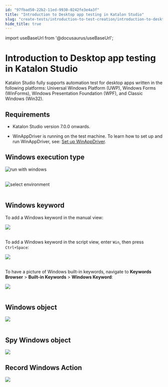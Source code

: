 ```yaml
---
id: "97fbad50-22b2-11ed-9930-0242fe3e4a3f"
title: "Introduction to Desktop app testing in Katalon Studio"
slug: "create-tests/introduction-to-test-creation/introduction-to-desktop-app-testing-in-katalon-studio"
hide_title: true
---
```

import useBaseUrl from '@docusaurus/useBaseUrl';


# <a id="id" class="anchor_top_offset"/><a id="ariaid-title1" class="anchor_top_offset"/>Introduction to Desktop app testing in <span xmlns="http://www.w3.org/1999/xhtml" className="ph">Katalon Studio</span> 

<p xmlns="http://www.w3.org/1999/xhtml" className="p"><span className="ph">Katalon Studio</span> fully supports automation test for desktop apps   written in the following platforms: Universal Windows Platform   (UWP), Windows Forms (WinForms), Windows Presentation Foundation   (WPF), and Classic Windows (Win32).</p> 

## Requirements

<ul xmlns="http://www.w3.org/1999/xhtml" className="ul"><li className="li"><p className="p"><span className="ph">Katalon Studio</span> version 7.0.0 onwards.</p></li><li className="li"><p className="p">WinAppDriver is running on the test machine. To learn how to set up and run WinAppDriver, see: <a className="xref" href="/docs/create-tests/manage-projects/set-up-projects/windows-desktop-apps-testing/set-up-winappdriver-in-katalon-studio">Set up WinAppDriver</a>.</p></li></ul> 

## <a id="id_1" class="anchor_top_offset"/>Windows execution type

<p xmlns="http://www.w3.org/1999/xhtml" className="p">   <img className="image" src={useBaseUrl("https://github.com/katalon-studio/docs-images/raw/master/katalon-studio/docs/record-windows-actions/run-with-windows.png")} width={250} alt="run with windows" /><br /><br /> </p> 
<p xmlns="http://www.w3.org/1999/xhtml" className="p">   <img className="image" src={useBaseUrl("https://github.com/katalon-studio/docs-images/raw/master/katalon-studio/docs/introduction-desktop-app-testing/select-window-environment.png")} width={500} alt="select environment" /><br /><br /> </p> 

## <a id="id_2" class="anchor_top_offset"/>Windows keyword

<p xmlns="http://www.w3.org/1999/xhtml" className="p">To add a Windows keyword in the manual view:</p> 
<p xmlns="http://www.w3.org/1999/xhtml" className="p">   <img className="image" height={364} src={useBaseUrl("https://github.com/katalon-studio/docs-images/raw/master/katalon-studio/docs/introduction-desktop-app-testing/Windows_Keyword_1.png")} width={481} /><br /><br /> </p> 
<p xmlns="http://www.w3.org/1999/xhtml" className="p">To add a Windows keyword in the script view, enter   <code className="ph codeph">Win</code>, then press <code className="ph codeph">Ctrl+Space</code>:</p> 
<p xmlns="http://www.w3.org/1999/xhtml" className="p">   <img className="image" height={268} src={useBaseUrl("https://github.com/katalon-studio/docs-images/raw/master/katalon-studio/docs/introduction-desktop-app-testing/Windows_Keyword_2.png")} width={563} /><br /><br /> </p> 
<p xmlns="http://www.w3.org/1999/xhtml" className="p">To have a picture of Windows built-in keywords, navigate to   <strong className="ph b">Keywords Browser</strong> &gt; <strong className="ph b">Built-in     Keywords</strong> &gt; <strong className="ph b">Windows Keyword</strong>:</p> 
<p xmlns="http://www.w3.org/1999/xhtml" className="p">   <img className="image" height={449} src={useBaseUrl("https://github.com/katalon-studio/docs-images/raw/master/katalon-studio/docs/introduction-desktop-app-testing/Windows_Keyword_3.png")} width={317} /><br /><br /> </p> 

## <a id="id_3" class="anchor_top_offset"/>Windows object

<p xmlns="http://www.w3.org/1999/xhtml" className="p">   <img className="image" height={279} src={useBaseUrl("https://github.com/katalon-studio/docs-images/raw/master/katalon-studio/docs/introduction-desktop-app-testing/Windows_Object.png")} width={481} /><br /><br /> </p> 

## <a id="id_4" class="anchor_top_offset"/>Spy Windows object

<p xmlns="http://www.w3.org/1999/xhtml" className="p">   <img className="image" src={useBaseUrl("/04392fc0-2e88-11ed-9930-0242fe3e4a3f.png")} /></p> 

## <a id="id_5" class="anchor_top_offset"/>Record Windows Action

<p xmlns="http://www.w3.org/1999/xhtml" className="p">   <img className="image" src={useBaseUrl("/1aebbbc0-2e88-11ed-9930-0242fe3e4a3f.png")} /></p> 
